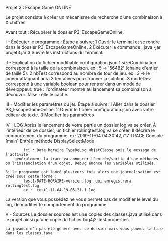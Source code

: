 Projet 3 : Escape Game ONLINE

Le projet consiste à créer un mécanisme de recherche d’une combinaison à X chiffres.

Avant tout :  Récupérer le dossier P3_EscapeGameOnline.

I - Éxécuter le programme :
		Étape à suivre:
			1  Ouvrir le terminal et se rendre dans le dossier P3_EscapeGameOnline.
			2  Éxécuter la commande :
								java -jar projet3.jar
			3  Suivre les instructions du terminal.

II - Explication du fichier modifiable configuration.json
			1  sizeCombination correspond à la taille de la combinaison.
				ex : 5 -> '56482' (chaine d'entier de taille 5).
			2  nbTest correspond au nombre de tour de jeu.
				ex : 3 -> le joueur attaquant aura 3 tentatives pour trouver la solution.
			3  modeDev correspond à une variable boolean pour rentrer dans un mode de développeur.
				true : l'ordinateur montre au lancement sa combinaison à découvrir.
				false : elle le cache.

III - Modifier les paramètres du jeu
		Étape à suivre:
			1  Aller dans le dossier P3_EscapeGameOnline.
			2  Ouvrir le fichier configuration.json avec votre éditeur de texte.
			3  Modifier les paramètres 
					
IV - LOG
	Après le lancement de votre partie un dossier log va se créer. À l'intérieur de ce dossier, un fichier rollingtest.log va se créer. Il décrira le comportement du programme.
		ex:
			2019-11-04 04:30:42,717 TRACE Console [main] Entrée méthode DisplaySelectMode 

			ici : Date horaire TypeDeLog ObjetClasse puis le message de l'activité
		généralement la trace va annoncer l'entrée/sortie d'une méthodes ou l'instanciation d'un objet, Debug énonce les variables utilisés.

	Si le programme est lancé plusieurs fois alors une journalisation est créé sous cette forme :
			test1-DATE-HORAIRE-version.log  qui enregistrera rollingtest.log 
			ex :  test1-11-04-19-05-21-1.log

La version que vous possédez ne vous permet pas de modifier le level du log, de modifier le comportement du programme.

V - Sources
	Le dossier sources est une copies des classes.java utilisé dans le projet ainsi qu'une copie du fichier log4j2-test.properties.

	La javadoc n'a pas été généré avec ce dossier mais vous pouvez la lire dans les classes.java
